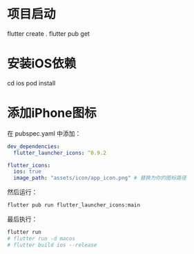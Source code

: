 # 项目启动
flutter create .
flutter pub get

# 安装iOS依赖
cd ios
pod install

# 添加iPhone图标
在 pubspec.yaml 中添加：
```yaml
dev_dependencies:
  flutter_launcher_icons: ^0.9.2

flutter_icons:
  ios: true
  image_path: "assets/icon/app_icon.png" # 替换为你的图标路径
```

然后运行：
```bash
flutter pub run flutter_launcher_icons:main
```

最后执行：
```bash
flutter run
# flutter run -d macos
# flutter build ios --release
``` 
